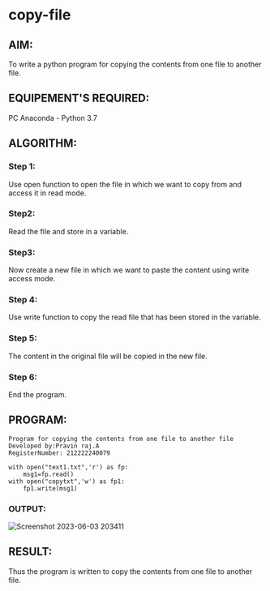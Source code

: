 # copy-file
## AIM:
To write a python program for copying the contents from one file to another file.
## EQUIPEMENT'S REQUIRED: 
PC
Anaconda - Python 3.7
## ALGORITHM: 
### Step 1:
Use open function to open the file in which we want to copy from and access it in read mode.

### Step2:
Read the file and store in a variable.

### Step3:
Now create a new file in which we want to paste the content using write access mode.

### Step 4:
Use write function to copy the read file that has been stored in the variable.

### Step 5:
The content in the original file will be copied in the new file.

### Step 6:
End the program.

## PROGRAM:
```
Program for copying the contents from one file to another file
Developed by:Pravin raj.A
RegisterNumber: 212222240079

with open("text1.txt",'r') as fp:
    msg1=fp.read()
with open("copytxt",'w') as fp1:
    fp1.write(msg1)
 ```
### OUTPUT:

![Screenshot 2023-06-03 203411](https://github.com/Apravinraj/copy-file/assets/118707879/cf34d2af-c488-4cea-8624-151174e398be)


## RESULT:
Thus the program is written to copy the contents from one file to another file.
